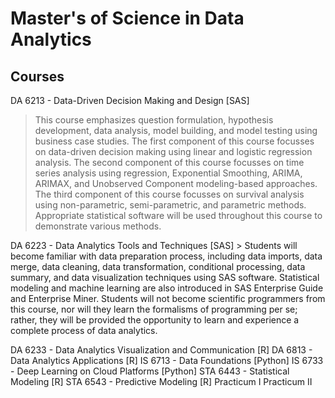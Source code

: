 # Master's of Science in Data Analytics

## Courses
DA 6213 - Data-Driven Decision Making and Design [SAS]
   > This course emphasizes question formulation, hypothesis development, data analysis, model building, and model testing using business case studies. The first component of this course focusses on data-driven decision making using linear and logistic regression analysis. The second component of this course focusses on time series analysis using regression, Exponential Smoothing, ARIMA, ARIMAX, and Unobserved Component modeling-based approaches. The third component of this course focusses on survival analysis using non-parametric, semi-parametric, and parametric methods. Appropriate statistical software will be used throughout this course to demonstrate various methods.

DA 6223 - Data Analytics Tools and Techniques [SAS]
    > Students will become familiar with data preparation process, including data imports, data merge, data cleaning, data transformation, conditional processing, data summary, and data visualization techniques using SAS software. Statistical modeling and machine learning are also introduced in SAS Enterprise Guide and Enterprise Miner. Students will not become scientific programmers from this course, nor will they learn the formalisms of programming per se; rather, they will be provided the opportunity to learn and experience a complete process of data analytics.
    
DA 6233 - Data Analytics Visualization and Communication [R]
DA 6813 - Data Analytics Applications [R]
IS 6713 - Data Foundations [Python]
IS 6733 - Deep Learning on Cloud Platforms [Python]
STA 6443 - Statistical Modeling [R]
STA 6543 - Predictive Modeling [R]
Practicum I
Practicum II
